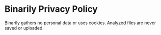 # Binarily Privacy Policy

Binarily gathers no personal data or uses cookies. Analyzed files are never saved
or uploaded.

